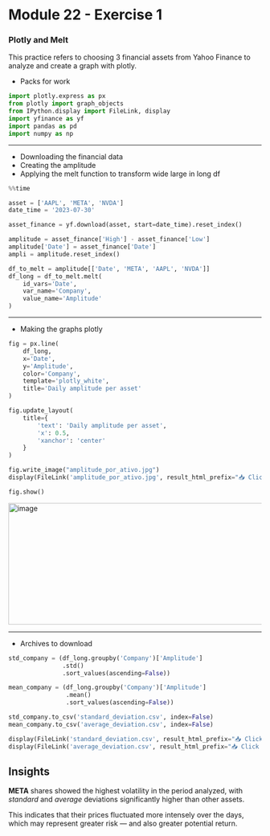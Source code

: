 # Module 22 - Exercise 1

### Plotly and Melt

This practice refers to choosing 3 financial assets from Yahoo Finance to analyze and create a graph with plotly.

- Packs for work
```python
import plotly.express as px
from plotly import graph_objects
from IPython.display import FileLink, display
import yfinance as yf
import pandas as pd
import numpy as np
```
---
- Downloading the financial data
- Creating the amplitude
- Applying the melt function to transform wide large in long df 

```python
%%time

asset = ['AAPL', 'META', 'NVDA']
date_time = '2023-07-30'

asset_finance = yf.download(asset, start=date_time).reset_index()

amplitude = asset_finance['High'] - asset_finance['Low']
amplitude['Date'] = asset_finance['Date']
ampli = amplitude.reset_index()

df_to_melt = amplitude[['Date', 'META', 'AAPL', 'NVDA']]
df_long = df_to_melt.melt(
    id_vars='Date',          
    var_name='Company',       
    value_name='Amplitude'   
)
```
---

- Making the graphs plotly

```python
fig = px.line(
    df_long,
    x='Date',
    y='Amplitude',
    color='Company',
    template='plotly_white',
    title='Daily amplitude per asset'
)

fig.update_layout(
    title={
        'text': 'Daily amplitude per asset',
        'x': 0.5,              
        'xanchor': 'center'    
    }
)

fig.write_image("amplitude_por_ativo.jpg")
display(FileLink('amplitude_por_ativo.jpg', result_html_prefix="📥 Click here to download: "))

fig.show()
```

<img width="1088" height="242" alt="image" src="https://github.com/user-attachments/assets/6967d62c-cf2a-4340-a9a5-c663f1c48e02" />

---

- Archives to download
```python
std_company = (df_long.groupby('Company')['Amplitude']
               .std()
               .sort_values(ascending=False))

mean_company = (df_long.groupby('Company')['Amplitude']
                .mean()
                .sort_values(ascending=False))

std_company.to_csv('standard_deviation.csv', index=False)
mean_company.to_csv('average_deviation.csv', index=False)

display(FileLink('standard_deviation.csv', result_html_prefix="📥 Click here to download: "))
display(FileLink('average_deviation.csv', result_html_prefix="📥 Click here to download: "))
```

## Insights

**META** shares showed the highest volatility in the period analyzed, with *standard* and *average* deviations significantly higher than other assets.

This indicates that their prices fluctuated more intensely over the days, which may represent greater risk — and also greater potential return.
